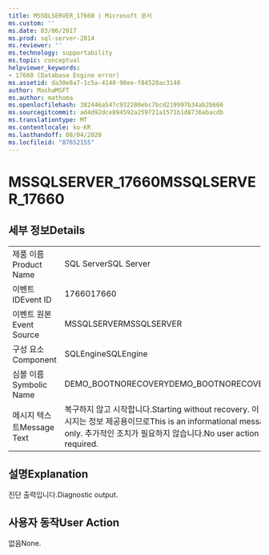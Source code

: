 ```yaml
---
title: MSSQLSERVER_17660 | Microsoft 문서
ms.custom: ''
ms.date: 03/06/2017
ms.prod: sql-server-2014
ms.reviewer: ''
ms.technology: supportability
ms.topic: conceptual
helpviewer_keywords:
- 17660 (Database Engine error)
ms.assetid: da30e8a7-1c5a-4140-98ee-f84528ac3140
author: MashaMSFT
ms.author: mathoma
ms.openlocfilehash: 382446a547c932280ebc7bcd219997b34ab2b666
ms.sourcegitcommit: ad4d92dce894592a259721a1571b1d8736abacdb
ms.translationtype: MT
ms.contentlocale: ko-KR
ms.lasthandoff: 08/04/2020
ms.locfileid: "87652155"
---
```

# <a name="mssqlserver_17660"></a><span data-ttu-id="63a8a-102">MSSQLSERVER_17660</span><span class="sxs-lookup"><span data-stu-id="63a8a-102">MSSQLSERVER_17660</span></span>
    
## <a name="details"></a><span data-ttu-id="63a8a-103">세부 정보</span><span class="sxs-lookup"><span data-stu-id="63a8a-103">Details</span></span>  
  
|||  
|-|-|  
|<span data-ttu-id="63a8a-104">제품 이름</span><span class="sxs-lookup"><span data-stu-id="63a8a-104">Product Name</span></span>|<span data-ttu-id="63a8a-105">SQL Server</span><span class="sxs-lookup"><span data-stu-id="63a8a-105">SQL Server</span></span>|  
|<span data-ttu-id="63a8a-106">이벤트 ID</span><span class="sxs-lookup"><span data-stu-id="63a8a-106">Event ID</span></span>|<span data-ttu-id="63a8a-107">17660</span><span class="sxs-lookup"><span data-stu-id="63a8a-107">17660</span></span>|  
|<span data-ttu-id="63a8a-108">이벤트 원본</span><span class="sxs-lookup"><span data-stu-id="63a8a-108">Event Source</span></span>|<span data-ttu-id="63a8a-109">MSSQLSERVER</span><span class="sxs-lookup"><span data-stu-id="63a8a-109">MSSQLSERVER</span></span>|  
|<span data-ttu-id="63a8a-110">구성 요소</span><span class="sxs-lookup"><span data-stu-id="63a8a-110">Component</span></span>|<span data-ttu-id="63a8a-111">SQLEngine</span><span class="sxs-lookup"><span data-stu-id="63a8a-111">SQLEngine</span></span>|  
|<span data-ttu-id="63a8a-112">심볼 이름</span><span class="sxs-lookup"><span data-stu-id="63a8a-112">Symbolic Name</span></span>|<span data-ttu-id="63a8a-113">DEMO_BOOTNORECOVERY</span><span class="sxs-lookup"><span data-stu-id="63a8a-113">DEMO_BOOTNORECOVERY</span></span>|  
|<span data-ttu-id="63a8a-114">메시지 텍스트</span><span class="sxs-lookup"><span data-stu-id="63a8a-114">Message Text</span></span>|<span data-ttu-id="63a8a-115">복구하지 않고 시작합니다.</span><span class="sxs-lookup"><span data-stu-id="63a8a-115">Starting without recovery.</span></span> <span data-ttu-id="63a8a-116">이 메시지는 정보 제공용이므로</span><span class="sxs-lookup"><span data-stu-id="63a8a-116">This is an informational message only.</span></span> <span data-ttu-id="63a8a-117">추가적인 조치가 필요하지 않습니다.</span><span class="sxs-lookup"><span data-stu-id="63a8a-117">No user action is required.</span></span>|  
  
## <a name="explanation"></a><span data-ttu-id="63a8a-118">설명</span><span class="sxs-lookup"><span data-stu-id="63a8a-118">Explanation</span></span>  
 <span data-ttu-id="63a8a-119">진단 출력입니다.</span><span class="sxs-lookup"><span data-stu-id="63a8a-119">Diagnostic output.</span></span>  
  
## <a name="user-action"></a><span data-ttu-id="63a8a-120">사용자 동작</span><span class="sxs-lookup"><span data-stu-id="63a8a-120">User Action</span></span>  
 <span data-ttu-id="63a8a-121">없음</span><span class="sxs-lookup"><span data-stu-id="63a8a-121">None.</span></span>  
  
  
